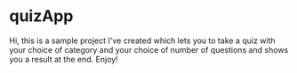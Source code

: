 # quizApp

Hi, this is a sample project I've created which lets you to take a quiz with your choice of category and your choice of number of questions and shows you a result at the end.
Enjoy!

